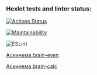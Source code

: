 ### Hexlet tests and linter status:
[![Actions Status](https://github.com/Californium251/frontend-project-lvl1/workflows/hexlet-check/badge.svg)](https://github.com/Californium251/frontend-project-lvl1/actions)

[![Maintainability](https://api.codeclimate.com/v1/badges/a99a88d28ad37a79dbf6/maintainability)](https://codeclimate.com/github/codeclimate/codeclimate/maintainability)

![ESLint](https://github.com/Californium251/frontend-project-lvl1/actions/workflows/github-actions.yml/badge.svg)

[Аскинема brain-even](https://asciinema.org/connect/eee87028-2e02-44ef-8e58-dd3047c9a5ab)

[Аскинема brain-calc](https://asciinema.org/a/uaqRLR3MDH02xouoxJS3WBfgd)